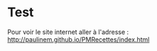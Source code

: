 # Test
Pour voir le site internet aller à l'adresse : http://paulinem.github.io/PMRecettes/index.html

